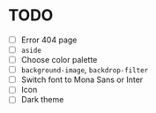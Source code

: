 # TODO

- [ ] Error 404 page
- [ ] `aside`
- [ ] Choose color palette
- [ ] `background-image`, `backdrop-filter`
- [ ] Switch font to Mona Sans or Inter
- [ ] Icon
- [ ] Dark theme
